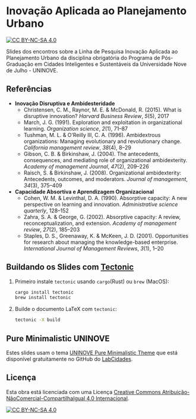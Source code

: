 # Inovação Aplicada ao Planejamento Urbano
[![CC BY-NC-SA 4.0][cc-by-nc-sa-shield]][cc-by-nc-sa]

Slides dos encontros sobre a Linha de Pesquisa Inovação Aplicada ao Planejamento Urbano da disciplina obrigatória do Programa de Pós-Graduação em Cidades Inteligentes e Sustentáveis da Universidade Nove de Julho - UNINOVE.

## Referências

- **Inovação Disruptiva e Ambidesteridade**
	- Christensen, C. M., Raynor, M. E. & McDonald, R. (2015). What is disruptive innovation? *Harvard Business Review*, *5*(5), 2017
	- March, J. G. (1991). Exploration and exploitation in organizational learning. *Organization science*, *2*(1), 71–87
	- Tushman, M. L. & O’Reilly III, C. A. (1996). Ambidextrous organizations: Managing evolutionary and revolutionary change. *California management review*, *38*(4), 8–29
	- Gibson, C. B. & Birkinshaw, J. (2004). The antecedents, consequences, and mediating role of organizational ambidexterity. *Academy of management Journal*, *47*(2), 209–226
	- Raisch, S. & Birkinshaw, J. (2008). Organizational ambidexterity: Antecedents, outcomes, and moderators. *Journal of management*, *34*(3), 375–409
- **Capacidade Absortiva e Aprendizagem Organizacional**
	- Cohen, W. M. & Levinthal, D. A. (1990). Absorptive capacity: A new perspective on learning and innovation. *Administrative science quarterly*, 128–152
	- Zahra, S. A. & George, G. (2002). Absorptive capacity: A review, reconceptualization, and extension. *Academy of management review*, *27*(2), 185–203
	- Staples, D. S., Greenaway, K. & McKeen, J. D. (2001). Opportunities for research about managing the knowledge-based enterprise. *International Journal of Management Reviews*, *3*(1), 1–20

## Buildando os Slides com [Tectonic](https://tectonic-typesetting.github.io/)

1. Primeiro instale `tectonic` usando `cargo`(Rust) ou `brew` (MacOS):
    
    ```bash
    cargo install tectonic
    brew install tectonic
    ```
    
2. Builde o documento LaTeX com `tectonic`:

    ```bash
    tectonic -X build
    ```
    
## Pure Minimalistic UNINOVE

Estes slides usam o tema [UNINOVE Pure Minimalistic Theme](https://github.com/LabCidades/Beamer-UNINOVE-Minimalistic) que está disponível gratuitamente no GitHub do [LabCidades](https://github.com/LabCidades).

## Licença

Esta obra está licenciada com uma Licença [Creative Commons Atribuição-NãoComercial-CompartilhaIgual 4.0 Internacional][cc-by-nc-sa].

[![CC BY-NC-SA 4.0][cc-by-nc-sa-image]][cc-by-nc-sa]

[cc-by-nc-sa]: http://creativecommons.org/licenses/by-nc-sa/4.0/
[cc-by-nc-sa-image]: https://licensebuttons.net/l/by-nc-sa/4.0/88x31.png
[cc-by-nc-sa-shield]: https://img.shields.io/badge/License-CC%20BY--NC--SA%204.0-lightgrey.svg
